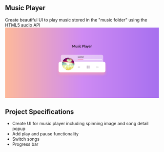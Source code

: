 ## Music Player

Create beautiful UI to play music stored in the "music folder" using the HTML5 audio API
<img src="./images/Screenshot_2021-05-26 Music Player.png">
## Project Specifications

- Create UI for music player including spinning image and song detail popup
- Add play and pause functionality
- Switch songs
- Progress bar
